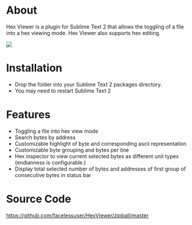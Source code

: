 # About
Hex Viewer is a plugin for Sublime Text 2 that allows the toggling of a file into a hex viewing mode.  Hex Viewer also supports hex editing.

<img src="http://dl.dropbox.com/u/342698/HexViewer/preview.png" border="0"/>

# Installation 
- Drop the folder into your Sublime Text 2 packages directory.
- You may need to restart Sublime Text 2

# Features
- Toggling a file into hex view mode
- Search bytes by address
- Customizable highlight of byte and corresponding ascii representation
- Customizable byte grouping and bytes per line
- Hex inspector to view current selected bytes as different unit types (endianness is configurable.)
- Display total selected number of bytes and addresses of first group of consecutive bytes in status bar

# Source Code
https://github.com/facelessuser/HexViewer/zipball/master
